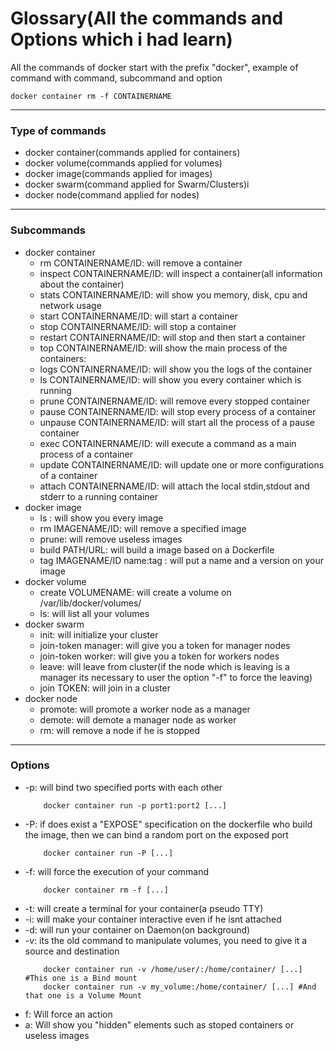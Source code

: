 # Glossary(All the commands and Options which i had learn)
All the commands of docker start with the prefix "docker", example of command with command, subcommand and option
```docker
docker container rm -f CONTAINERNAME
```
---
### Type of commands
- docker container(commands applied for containers)
- docker volume(commands applied for volumes)
- docker image(commands applied for images)
- docker swarm(command applied for Swarm/Clusters)i
- docker node(command applied for nodes)
---
### Subcommands
- docker container
	- rm CONTAINERNAME/ID: will remove a container
	- inspect CONTAINERNAME/ID: will inspect a container(all information about the container)
	- stats CONTAINERNAME/ID: will show you memory, disk, cpu and network usage
	- start CONTAINERNAME/ID: will start a container
	- stop CONTAINERNAME/ID: will stop a container
	- restart CONTAINERNAME/ID: will stop and then start a container
	- top CONTAINERNAME/ID: will show the main process of the containers:
	- logs CONTAINERNAME/ID: will show you the logs of the container
	- ls CONTAINERNAME/ID: will show you every container which is running
	- prune CONTAINERNAME/ID: will remove every stopped container
	- pause CONTAINERNAME/ID: will stop every process of a container
	- unpause CONTAINERNAME/ID: will start all the process of a pause container
	- exec CONTAINERNAME/ID: will execute a command as a main process of a container
	- update CONTAINERNAME/ID: will update one or more configurations of a container
	- attach CONTAINERNAME/ID: will attach the local stdin,stdout and stderr to a running container 
- docker image
	- ls : will show you every image
	- rm IMAGENAME/ID: will remove a specified image
	- prune: will remove useless images
	- build PATH/URL: will build a image based on a Dockerfile
	- tag IMAGENAME/ID name:tag : will put a name and a version on your image
- docker volume
	- create VOLUMENAME: will create a volume on /var/lib/docker/volumes/
	- ls: will list all your volumes
- docker swarm
	- init: will initialize your cluster
	- join-token manager: will give you a token for manager nodes
	- join-token worker: will give you a token for workers nodes
	- leave: will leave from cluster(if the node which is leaving is a manager its necessary to user the option "-f" to force the leaving)
	- join TOKEN: will join in a cluster
- docker node
	- promote: will promote a worker node as a manager
	- demote: will demote a manager node as worker
	- rm: will remove a node if he is stopped
---
### Options
- -p: will bind two specified ports with each other
	```docker
		docker container run -p port1:port2 [...]
	```
- -P: if does exist a "EXPOSE" specification on the dockerfile who build the image, then we can bind a random port on the exposed port
	```docker
		docker container run -P [...]
	```
- -f: will force the execution of your command
	```docker
		docker container rm -f [...]
	```
- -t: will create a terminal for your container(a pseudo TTY)
- -i: will make your container interactive even if he isnt attached
- -d: will run your container on Daemon(on background)
- -v: its the old command to manipulate volumes, you need to give it a source and destination
	```docker
		docker container run -v /home/user/:/home/container/ [...] #This one is a Bind mount
		docker container run -v my_volume:/home/container/ [...] #And that one is a Volume Mount
	```
- f: Will force an action
- a: Will show you "hidden" elements such as stoped containers or useless images
